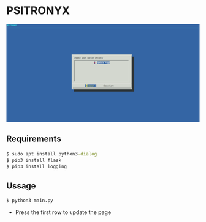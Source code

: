 # PSITRONYX

![](./image.png)

## Requirements

```cmd
$ sudo apt install python3-dialog
$ pip3 install flask
$ pip3 install logging
```

## Ussage

```cmd
$ python3 main.py
```
- Press the first row to update the page
